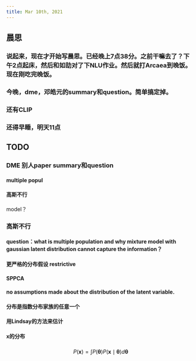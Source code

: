 ```yaml
---
title: Mar 10th, 2021
---
```


## 晨思
### 说起来，现在才开始写晨思。已经晚上7点38分。之前干嘛去了？下午2点起床，然后和如劼对了下NLU作业。然后就打Arcaea到晚饭。现在刚吃完晚饭。
### 今晚，dme，邓皓元的summary和question。简单搞定掉。
### 还有CLIP
### 还得早睡，明天11点
## TODO
### DME 别人paper summary和question
#### multiple popul
#### 高斯不行
 model？
### 高斯不行
#### question：what is multiple population and why mixture model with gaussian latent distribution cannot capture the information？
#### 更严格的分布假设 restrictive
#### SPPCA
#### no assumptions made about the distribution of the latent variable.
#### 分布是指数分布家族的任意一个
#### 用Lindsay的方法来估计
#### x的分布
#####
$$
P(\mathbf{x})=\int P(\boldsymbol{\theta}) P(\mathbf{x} \mid \boldsymbol{\theta}) d \boldsymbol{\theta}
$$
####
